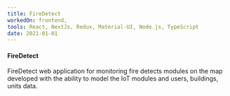 ```yaml
---
title: FireDetect
workedOn: frontend,
tools: React, NextJs, Redux, Material-UI, Node.js, TypeScript
date: 2021-01-01
---
```


#### FireDetect

FireDetect web application for monitoring fire detects modules on the map
developed with the ability to model the IoT modules and users, buildings, units
data.
